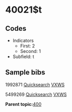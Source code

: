 # 40021$t

## Codes

-   Indicators
    -   First: 2
    -   Second: 1
-   Subfield: t

## Sample bibs

1992871 [Quicksearch](https://search.library.yale.edu/catalog/1992871) [VXWS](http://prodorbis.library.yale.edu:7014/vxws/GetHoldingsService?bibId=1992871)

5499269 [Quicksearch](https://search.library.yale.edu/catalog/5499269) [VXWS](http://prodorbis.library.yale.edu:7014/vxws/GetHoldingsService?bibId=5499269)

**Parent topic:**[400](../../tags/400/400.md)

